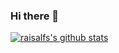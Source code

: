 ### Hi there 👋

[![raisalfs's github stats](https://github-readme-stats.vercel.app/api?username=raisalfs&show_icons=true&line_height=21&show_icons=true&theme=vue&title_color=0059CC&icon_color=0059CC)](https://github.com/raisalfs/github-readme-stats)
